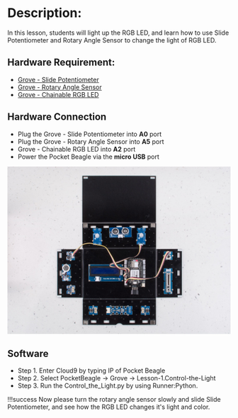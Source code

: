 # Description:

In this lesson, students will light up the RGB LED, and learn how to use Slide Potentiometer and Rotary Angle Sensor to change the light of RGB LED.

## Hardware Requirement:

- [Grove - Slide Potentiometer](https://www.seeedstudio.com/Grove-Slide-Potentiometer.html)
- [Grove - Rotary Angle Sensor](http://wiki.seeedstudio.com/Grove-Rotary_Angle_Sensor/)
- [Grove - Chainable RGB LED](http://wiki.seeedstudio.com/Grove-Chainable_RGB_LED/)


## Hardware Connection
 
- Plug the Grove - Slide Potentiometer into **A0** port
- Plug the Grove - Rotary Angle Sensor into **A5** port
- Grove - Chainable RGB LED into **A2** port
- Power the Pocket Beagle via the **micro USB** port

![](../img/_DAS6312.jpg)

## Software

- Step 1. Enter Cloud9 by typing IP of Pocket Beagle
- Step 2. Select PocketBeagle -> Grove -> Lesson-1.Control-the-Light
- Step 3. Run the Control_the_Light.py by using Runner:Python.

!!!success
        Now please turn the rotary angle sensor slowly and slide Slide Potentiometer, and see how the RGB LED changes it's light and color.
